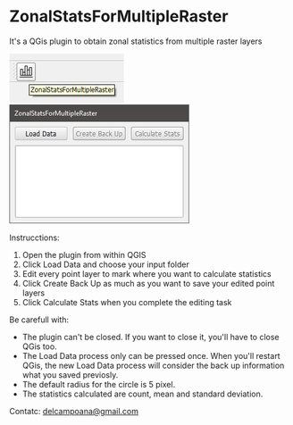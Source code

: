 # ZonalStatsForMultipleRaster
It's a QGis plugin to obtain zonal statistics from multiple raster layers

![](/images/icon.jpg)
![](/images/interface.jpg)

Instrucctions:
 1. Open the plugin from within QGIS
 2. Click Load Data and choose your input folder
 3. Edit every point layer to mark where you want to calculate statistics
 4. Click Create Back Up as much as you want to save your edited point layers
 5. Click Calculate Stats when you complete the editing task
 
Be carefull with:
  - The plugin can't be closed. If you want to close it, you'll have to close QGis too.
  - The Load Data process only can be pressed once. When you'll restart QGis, the new Load Data process will consider the back up information what you saved previosly.
  - The default radius for the circle is 5 pixel.
  - The statistics calculated are count, mean and standard deviation.
  
  Contatc: delcampoana@gmail.com
